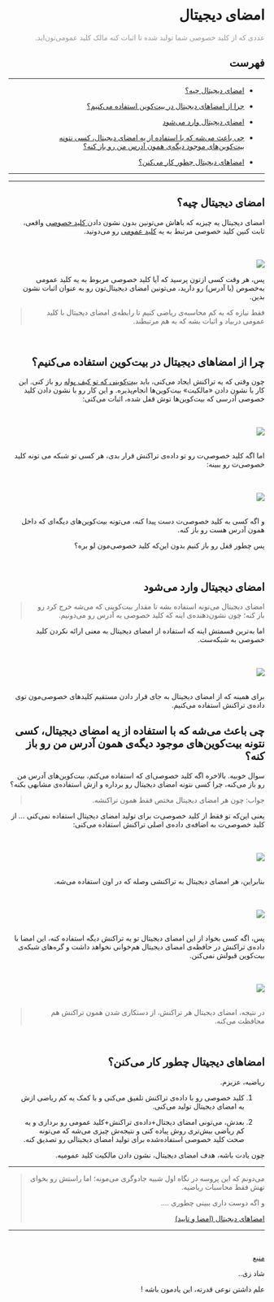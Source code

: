 <div dir="rtl">
    <h1>امضای دیجیتال</h1>
    <p><span style="color: #999999;">عددی که از کلید خصوصی شما تولید شده تا اثبات کنه مالک کلید عمومی‌تون‌اید. 
    </span></p>
    <h2>فهرست</h2>
    <hr>
    <ul>
        <li>
            <p><a href="#1">امضای دیجیتال چیه؟</a></p>
        </li>
        <li>
            <p><a href="#2">چرا از امضاهای دیجیتال در بیت‌کوین استفاده می‌کنیم؟</a></p>
        </li>
        <li>
            <p><a href="#3">امضای دیجیتال وارد می‌شود</a></p>
        </li>
        <li>
           <p><a href="#4">چی باعث می‌شه که با استفاده از یه امضای دیجیتال، کسی نتونه بیت‌کوین‌های موجود دیگه‌ی همون آدرس من رو باز کنه؟ </a></p>
        </li>
        <li>
            <p><a href="#5">امضاهای دیجیتال چطور کار می‌کنن؟</a></p>
        </li>
    </ul>
    <hr>
    <hr>
    <h2 id="1">امضای دیجیتال چیه؟</h2>
    <p>امضای دیجیتال یه چیزیه که باهاش می‌تونین بدون نشون دادن<a href="./Private%20Keys.md"> کلید خصوصی</a> واقعی، ثابت کنین کلید خصوصی مرتبط به یه 
    <a href="./Public%20Keys.md">کلید عمومی</a> رو می‌دونید.</p>
    <br><br><img src="https://learnmeabitcoin.com/beginners/images/digital_signatures/png/01-digital-signature-usage.png"><br>
    <p>پس، هر وقت کسی ازتون پرسید که آیا کلید خصوصی مربوط به یه کلید عمومی به‌خصوص (یا آدرس) رو دارید، می‌تونین امضای 
    دیجیتال‌تون رو به عنوان اثبات نشون بدین. 
    </p>
    <blockquote>
        فقط نیازه که یه کم محاسبه‌ی ریاضی کنیم تا رابطه‌ی امضای دیجیتال با کلید عمومی دربیاد و اثبات بشه که به هم مرتبطند. 
    </blockquote>
    <br>
    <h2 id="2">چرا از امضاهای دیجیتال در بیت‌کوین استفاده می‌کنیم؟</h2>
    <p>چون وقتی که یه تراکنش ایجاد می‌کنی، باید <a href="./Outputs.md">بیت‌کوینی که تو کیف پوله</a> رو باز کنی. این کار با نشون دادن «مالکیت» بیت‌کوین‌ها 
    انجام‌پذیره. و این کار رو با نشون دادن کلید خصوصی آدرسی که بیت‌کوین‌ها توش قفل شده، اثبات می‌کنی: 
    </p>
    <br>
    <br>
    <img src="https://learnmeabitcoin.com/beginners/images/digital_signatures/png/02-transaction-data.png"><br><br>
    <p>اما اگه کلید خصوصی‌ت رو تو داده‌ی تراکنش قرار بدی، هر کسی تو شبکه می تونه کلید خصوصی‌ت رو ببینه: </p>
    <br>
    <br>
    <img src="https://learnmeabitcoin.com/beginners/images/digital_signatures/png/02-transaction-data-privkey.png">
    <br><br>
    <p>و اگه کسی به کلید خصوصی‌ت دست پیدا کنه، می‌تونه بیت‌کوین‌های دیگه‌ای که داخل همون آدرس هست رو باز کنه. 
    </p>
    <p>
    پس چطور قفل رو باز کنیم بدون این‌که کلید خصوصی‌مون لو بره؟</p>
    <br>
    <h2 id="3">امضای دیجیتال وارد می‌شود</h2>
    <blockquote>
        <p>امضای دیجیتال می‌تونه استفاده بشه تا مقدار بیت‌کوینی که می‌شه خرج کرد رو باز کنه؛ چون نشون‌دهنده‌ی
        اینه که کلید خصوصی یه آدرس رو می‌دونیم. </p>
    </blockquote>
    <p>اما به‌ترین قسمتش اینه که استفاده از امضای دیجیتال به معنی ارائه نکردن کلید خصوصی به شبکه‌ست. </p>
    <br><br>
    <img src="https://learnmeabitcoin.com/beginners/images/digital_signatures/png/02-transaction-data-digsig.png">
    <br><br>
    <p>برای همینه که از امضای دیجیتال به جای قرار دادن مستقیم کلیدهای خصوصی‌مون توی داده‌ی تراکنش استفاده می‌کنیم. </p>
    <h2 id="4">چی باعث می‌شه که با استفاده از یه امضای دیجیتال، کسی نتونه بیت‌کوین‌های موجود دیگه‌ی همون آدرس من رو باز کنه؟ </h2>
    <p>سوال خوبیه. بالاخره اگه کلید خصوصی‌ای که استفاده می‌کنم، بیت‌کوین‌های آدرس من رو باز می‌کنه، چرا کسی نتونه امضای 
    دیجیتال رو برداره و ازش استفاده‌ی مشابهی بکنه؟</p>
    <blockquote>
        <p>جواب: چون هر امضای دیجیتال مختص فقط همون تراکنشه. </p>
    </blockquote>
    <p>یعنی این‌که تو فقط از کلید خصوصی‌ت برای تولید امضای دیجیتال استفاده نمی‌کنی … از کلید خصوصی‌ت به اضافه‌ی داده‌ی اصلی 
    تراکنش استفاده می‌کنی: </p>
    <br><br><img src="https://learnmeabitcoin.com/beginners/images/digital_signatures/png/03-digital-signature-components.png">
    <br><br>
    <p>بنابراین، هر امضای دیجیتال به تراکنشی وصله که در اون استفاده می‌شه. </p>
    <br><br><img src="https://learnmeabitcoin.com/beginners/images/digital_signatures/png/03-digital-signature-environment.png"><br><br>
    <p>پس، اگه کسی بخواد از این امضای دیجیتال تو یه تراکنش دیگه استفاده کنه، این امضا با داده‌ی تراکنش در حافظه‌ی امضای دیجیتال 
    هم‌خوانی نخواهد داشت و گره‌های شبکه‌ی بیت‌کوین قبولش نمی‌کنن.</p>
    <br><br><img src="https://learnmeabitcoin.com/beginners/images/digital_signatures/png/03-digital-signature-environment-different.png"><br><br>
    <blockquote>در نتیجه، امضای دیجیتال هر تراکنش‌، از دستکاری شدن همون تراکنش هم محافظت می‌کنه. </blockquote>
    <br>
    <h2 id="5">امضاهای دیجیتال چطور کار می‌کنن؟</h2>
    <p>ریاضیه، عزیزم. </p>
    <ol>
    <li>
    <p> کلید خصوصی رو با داده‌ی تراکنش تلفیق می‌کنی و با کمک یه کم ریاضی ازش یه امضای دیجیتال تولید می‌کنی.</p>
    </li><li>
    <p> بعدش، می‌تونی امضای دیجتال+داده‌ی تراکنش+کلید عمومی رو برداری و یه کم ریاضی بیش‌تری روش پیاده کنی و نتیجه‌ش 
    چیزی می‌شه که می‌تونه صحت کلید خصوصی استفاده‌شده برای تولید امضای دیجیتالی رو تصدیق کنه. </p>
    </li>
    </ol>
    <p>چون یادت باشه، هدف امضای دیجیتال، نشون دادن مالکیت کلید عمومیه. </p>
    <hr>
    <blockquote>
        <p>می‌دونم که این پروسه در نگاه اول شبیه جادوگری می‌مونه؛ اما راستش رو بخوای تهش فقط محاسبات ریاضیه.</p>
        <p>و اگه دوست داری ببینی چطوری …. </p>
        <p><a href="./Digital%20Signatures%20(Signing%20%26%20Verifying).md">امضاهای دیجیتال (امضا و تایید) </a></p>
    </blockquote>
    <hr>
    <br>
    <p><a href="https://learnmeabitcoin.com/beginners/digital_signatures">منبع</a></p>
    <p>شاد زی..</p>
    <p>علم داشتن نوعی قدرته، این یادمون باشه !</p>
</div>